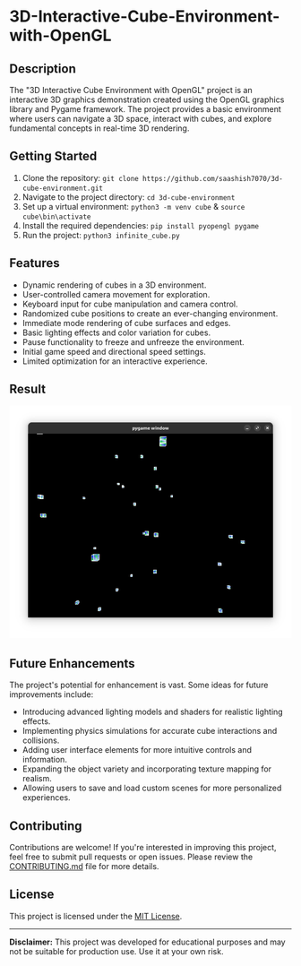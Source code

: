 # 3D-Interactive-Cube-Environment-with-OpenGL

## Description

The "3D Interactive Cube Environment with OpenGL" project is an interactive 3D graphics demonstration created using the OpenGL graphics library and Pygame framework. The project provides a basic environment where users can navigate a 3D space, interact with cubes, and explore fundamental concepts in real-time 3D rendering.


## Getting Started

1. Clone the repository: `git clone https://github.com/saashish7070/3d-cube-environment.git`
2. Navigate to the project directory: `cd 3d-cube-environment`
3. Set up a virtual environment: `python3 -m venv cube` & `source cube\bin\activate` 
4. Install the required dependencies: `pip install pyopengl pygame`
5. Run the project: `python3 infinite_cube.py`

## Features

- Dynamic rendering of cubes in a 3D environment.
- User-controlled camera movement for exploration.
- Keyboard input for cube manipulation and camera control.
- Randomized cube positions to create an ever-changing environment.
- Immediate mode rendering of cube surfaces and edges.
- Basic lighting effects and color variation for cubes.
- Pause functionality to freeze and unfreeze the environment.
- Initial game speed and directional speed settings.
- Limited optimization for an interactive experience.

## Result
![Project Preview](result.png)

## Future Enhancements

The project's potential for enhancement is vast. Some ideas for future improvements include:

- Introducing advanced lighting models and shaders for realistic lighting effects.
- Implementing physics simulations for accurate cube interactions and collisions.
- Adding user interface elements for more intuitive controls and information.
- Expanding the object variety and incorporating texture mapping for realism.
- Allowing users to save and load custom scenes for more personalized experiences.

## Contributing

Contributions are welcome! If you're interested in improving this project, feel free to submit pull requests or open issues. Please review the [CONTRIBUTING.md](CONTRIBUTING.md) file for more details.

## License

This project is licensed under the [MIT License](LICENSE).

---

**Disclaimer:** This project was developed for educational purposes and may not be suitable for production use. Use it at your own risk.
